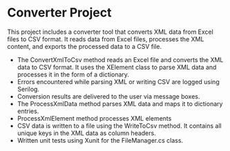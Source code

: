 # Converter Project
This project includes a converter tool that converts XML data from Excel files to CSV format. It reads data from Excel files, processes the XML content, and exports the processed data to a CSV file.

- The ConvertXmlToCsv method reads an Excel file and converts the XML data to CSV format. It uses the XElement class to parse XML data and processes it in the form of a dictionary.
- Errors encountered while parsing XML or writing CSV are logged using Serilog.
- Conversion results are delivered to the user via message boxes.
- The ProcessXmlData method parses XML data and maps it to dictionary entries.
- ProcessXmlElement method processes XML elements
- CSV data is written to a file using the WriteToCsv method. It contains all unique keys in the XML data as column headers.
- Written unit tests using Xunit for the FileManager.cs class.
